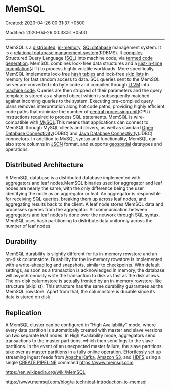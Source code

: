 # MemSQL

Created: 2020-04-26 00:31:37 +0500

Modified: 2020-04-26 00:33:51 +0500

---

MemSQLis a [distributed](https://en.wikipedia.org/wiki/Distributed_database), [in-memory](https://en.wikipedia.org/wiki/In-memory_database), [SQL](https://en.wikipedia.org/wiki/Structured_Query_Language)[database](https://en.wikipedia.org/wiki/Database) management system.
It is a [relational database management system](https://en.wikipedia.org/wiki/Relational_database_management_system)(RDBMS). It [compiles](https://en.wikipedia.org/wiki/Compiler) Structured Query Language ([SQL](https://en.wikipedia.org/wiki/SQL)) into machine code, via [termed code generation](https://en.wikipedia.org/w/index.php?title=Termed_code_generation&action=edit&redlink=1).
MemSQL combines lock-free data structures and a [just-in-time compilation](https://en.wikipedia.org/wiki/Just-in-time_compilation)(JIT) to process highly volatile workloads. More specifically, MemSQL implements lock-free [hash tables](https://en.wikipedia.org/wiki/Hash_table) and lock-free [skip lists](https://en.wikipedia.org/wiki/Skip_list) in memory for fast random access to data. SQL queries sent to the MemSQL server are converted into byte code and compiled through [LLVM](https://en.wikipedia.org/wiki/LLVM) into [machine code](https://en.wikipedia.org/wiki/Machine_code). Queries are then stripped of their parameters and the query template is stored as a shared object which is subsequently matched against incoming queries to the system. Executing pre-compiled query plans removes interpretation along hot code paths, providing highly efficient code paths that minimize the number of [central processing unit](https://en.wikipedia.org/wiki/Central_processing_unit)(CPU) instructions required to process SQL statements.
MemSQL is wire-compatible with [MySQL](https://en.wikipedia.org/wiki/MySQL).This means that applications can connect to MemSQL through MySQL clients and drivers, as well as standard [Open Database Connectivity](https://en.wikipedia.org/wiki/Open_Database_Connectivity)(ODBC) and [Java Database Connectivity](https://en.wikipedia.org/wiki/Java_Database_Connectivity)(JDBC) connectors.
In addition to MySQL syntax and functionality, MemSQL can also store columns in [JSON](https://en.wikipedia.org/wiki/JSON) format, and supports [geospatial](https://en.wikipedia.org/wiki/Geospatial) datatypes and operations.

## Distributed Architecture

A MemSQL database is a distributed database implemented with aggregators and leaf nodes.MemSQL binaries used for aggregator and leaf nodes are nearly the same, with the only difference being the user identifying the node as an aggregator or leaf. An aggregator is responsible for receiving SQL queries, breaking them up across leaf nodes, and aggregating results back to the client. A leaf node stores MemSQL data and processes queries from the aggregator. All communication between aggregators and leaf nodes is done over the network through SQL syntax. MemSQL uses hash partitioning to distribute data uniformly across the number of leaf nodes.

## Durability

MemSQL durability is slightly different for its in-memory rowstore and an on-disk columnstore.
Durability for the in-memory rowstore is implemented with a write-ahead log and snapshots, similar to checkpoints. With default settings, as soon as a transaction is acknowledged in memory, the database will asynchronously write the transaction to disk as fast as the disk allows.
The on-disk columnstore is actually fronted by an in-memory rowstore-like structure (skiplist). This structure has the same durability guarantees as the MemSQL rowstore. Apart from that, the columnstore is durable since its data is stored on disk.

## Replication

A MemSQL cluster can be configured in "High Availability" mode, where every data partition is automatically created with master and slave versions on two separate leaf nodes. In High Availability mode, aggregators send transactions to the master partitions, which then send logs to the slave partitions. In the event of an unexpected master failure, the slave partitions take over as master partitions in a fully online operation.
Effortlessly set up streaming ingest feeds from [Apache Kafka](http://docs.memsql.com/docs/kafka-extractor), [Amazon S3](http://docs.memsql.com/docs/s3-pipelines-overview), and [HDFS](https://docs.memsql.com/docs/hdfs-pipelines-overview/) using a single [CREATE PIPELINE](http://docs.memsql.com/docs/create-pipeline) command
<https://www.memsql.com>

<https://en.wikipedia.org/wiki/MemSQL>

<https://www.memsql.com/blog/a-technical-introduction-to-memsql>
